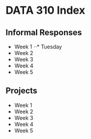# DATA 310 Index

## Informal Responses
* Week 1
⋅⋅* Tuesday
* Week 2
* Week 3
* Week 4
* Week 5

## Projects
* Week 1
* Week 2
* Week 3
* Week 4
* Week 5
